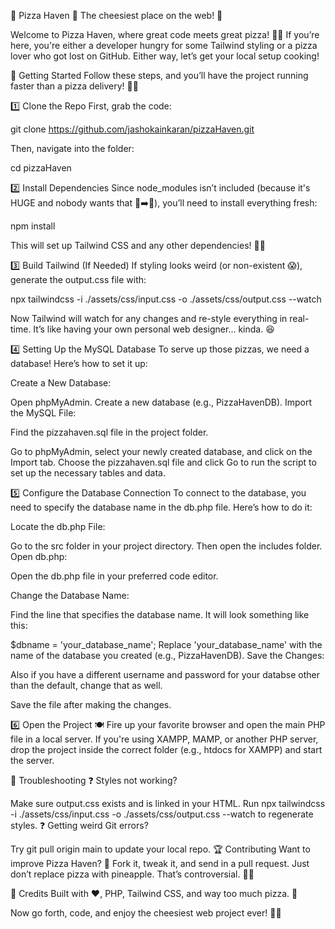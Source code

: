 🍕 Pizza Haven 🍕
The cheesiest place on the web! 🧀

Welcome to Pizza Haven, where great code meets great pizza! 🍕🔥 If you’re here, you're either a developer hungry for some Tailwind styling or a pizza lover who got lost on GitHub. Either way, let’s get your local setup cooking!

🚀 Getting Started
Follow these steps, and you’ll have the project running faster than a pizza delivery! 🚗💨

1️⃣ Clone the Repo
First, grab the code:

git clone https://github.com/jashokainkaran/pizzaHaven.git

Then, navigate into the folder:

cd pizzaHaven


2️⃣ Install Dependencies
Since node_modules isn’t included (because it's HUGE and nobody wants that 🍕➡️🐘), you’ll need to install everything fresh:

npm install

This will set up Tailwind CSS and any other dependencies! 🎨✨

3️⃣ Build Tailwind (If Needed)
If styling looks weird (or non-existent 😱), generate the output.css file with:

npx tailwindcss -i ./assets/css/input.css -o ./assets/css/output.css --watch

Now Tailwind will watch for any changes and re-style everything in real-time. It’s like having your own personal web designer… kinda. 😆

4️⃣ Setting Up the MySQL Database
To serve up those pizzas, we need a database! Here’s how to set it up:

Create a New Database:

Open phpMyAdmin.
Create a new database (e.g., PizzaHavenDB).
Import the MySQL File:

Find the pizzahaven.sql file in the project folder.

Go to phpMyAdmin, select your newly created database, and click on the Import tab.
Choose the pizzahaven.sql file and click Go to run the script to set up the necessary tables and data.

5️⃣ Configure the Database Connection
To connect to the database, you need to specify the database name in the db.php file. Here’s how to do it:

Locate the db.php File:

Go to the src folder in your project directory.
Then open the includes folder.
Open db.php:

Open the db.php file in your preferred code editor.

Change the Database Name:

Find the line that specifies the database name. It will look something like this:

$dbname = 'your_database_name';
Replace 'your_database_name' with the name of the database you created (e.g., PizzaHavenDB).
Save the Changes:

Also if you have a different username and password for your databse other than the default, change that as well.

Save the file after making the changes.

6️⃣ Open the Project 🍽️
Fire up your favorite browser and open the main PHP file in a local server. If you're using XAMPP, MAMP, or another PHP server, drop the project inside the correct folder (e.g., htdocs for XAMPP) and start the server.

🎯 Troubleshooting
❓ Styles not working?

Make sure output.css exists and is linked in your HTML.
Run npx tailwindcss -i ./assets/css/input.css -o ./assets/css/output.css --watch to regenerate styles.
❓ Getting weird Git errors?

Try git pull origin main to update your local repo.
🏆 Contributing
Want to improve Pizza Haven? 🍕 Fork it, tweak it, and send in a pull request. Just don’t replace pizza with pineapple. That’s controversial. 🍍🚫

🤝 Credits
Built with ❤️, PHP, Tailwind CSS, and way too much pizza. 🍕

Now go forth, code, and enjoy the cheesiest web project ever! 🚀🔥
